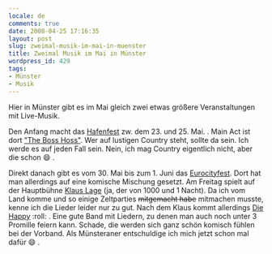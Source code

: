 ```yaml
---
locale: de
comments: true
date: 2008-04-25 17:16:35
layout: post
slug: zweimal-musik-im-mai-in-muenster
title: Zweimal Musik im Mai in Münster
wordpress_id: 429
tags:
- Münster
- Musik
---
```


Hier in Münster gibt es im Mai gleich zwei etwas größere Veranstaltungen mit
Live-Musik. 

Den Anfang macht das
[Hafenfest](http://www.ms-hafenfest.de/hafenfest-2008.html) zw. dem 23. und 25.
Mai. . Main Act ist dort ["The Boss Hoss"](http://thebosshoss.de/). Wer auf
lustigen Country steht, sollte da sein. Ich werde es auf jeden Fall sein. Nein,
ich mag Country eigentlich nicht, aber die schon :smile: .

Direkt danach gibt es vom 30. Mai bis zum 1. Juni das
[Eurocityfest](http://eurocityfest.de). Dort hat man allerdings auf eine
komische Mischung gesetzt. Am Freitag spielt auf der Hauptbühne [Klaus Lage](http://www.klauslage.de/)
(ja, der von 1000 und 1 Nacht). Da ich vom Land komme und so einige Zeltparties
<strike>mitgemacht habe</strike> mitmachen musste, kenne ich die Lieder leider
nur zu gut. Nach dem Klaus kommt allerdings [Die Happy](http://diehappy.de/)
:roll: . Eine gute Band mit Liedern, zu denen man auch noch unter 3 Promille
feiern kann. Schade, die werden sich ganz schön komisch fühlen bei der Vorband.
Als Münsteraner entschuldige ich mich jetzt schon mal dafür :smile: .
